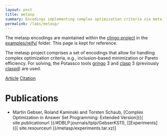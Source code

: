 ```yaml
---
layout: post
title: metasp
summary: Encodings implementing complex optimization criteria via meta programming.
permalink: /labs/metasp/
---
```


The metasp encodings are maintained within the [clingo project](/clingo/) in
the
[examples/reify/](https://github.com/potassco/clingo/tree/master/examples/reify/)
folder. This page is kept for reference.

The metasp project comprises a set of encodings that allow for handling complex optimization criteria, e.g., inclusion-based minimization or Pareto efficiency.
For solving, the Potassco tools [gringo](/clingo/) 3 and [clasp](/clasp/) 3 (previously [claspd](/cemetery/claspd/)) are used.

[Article](http://www.cs.uni-potsdam.de/wv/pdfformat/gekasc11b.pdf)
[Citation](http://www.cs.uni-potsdam.de/wv/bibtex/gekasc11b.bib)

# Publications

- Martin Gebser, Roland Kaminski and Torsten Schaub,
  [Complex Optimization in Answer Set Programming: Extended Version]({{ site.publicationurl }}/#DBLP:journals/tplp/GebserKS11),
  [[Experiments]({{ site.resourceurl }}/metasp/experiments.tar.xz)]

